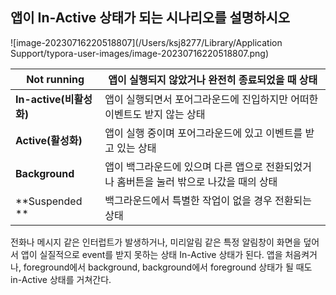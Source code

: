 ## 앱이 In-Active 상태가 되는 시나리오를 설명하시오

![image-20230716220518807](/Users/ksj8277/Library/Application Support/typora-user-images/image-20230716220518807.png)

| **Not running**         | 앱이 실행되지 않았거나 완전히 종료되었을 때 상태             |
| ----------------------- | ------------------------------------------------------------ |
| **In-active(비활성화)** | 앱이 실행되면서 포어그라운드에 진입하지만 어떠한 이벤트도 받지 않는 상태 |
| **Active(활성화)**      | 앱이 실행 중이며 포어그라운드에 있고 이벤트를 받고 있는 상태 |
| **Background**          | 앱이 백그라운드에 있으며 다른 앱으로 전환되었거나 홈버튼을 눌러 밖으로 나갔을 때의 상태 |
| **Suspended       **    | 백그라운드에서 특별한 작업이 없을 경우 전환되는 상태         |



전화나 메시지 같은 인터럽트가 발생하거나, 미리알림 같은 특정 알림창이 화면을 덮어서 앱이 실질적으로 event를 받지 못하는 상태 In-Active 상태가 된다.
앱을 처음켜거나, foreground에서 background, background에서 foreground 상태가 될 때도 in-Active 상태를 거쳐간다.
